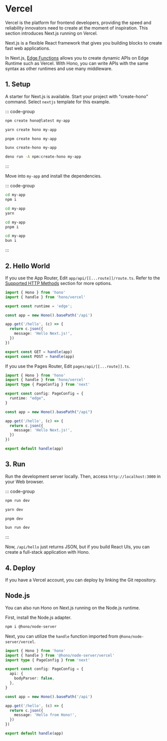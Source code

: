 # Vercel

Vercel is the platform for frontend developers, providing the speed and reliability innovators need to create at the moment of inspiration. This section introduces Next.js running on Vercel.

Next.js is a flexible React framework that gives you building blocks to create fast web applications.

In Next.js, [Edge Functions](https://vercel.com/docs/concepts/functions/edge-functions) allows you to create dynamic APIs on Edge Runtime such as Vercel.
With Hono, you can write APIs with the same syntax as other runtimes and use many middleware.

## 1. Setup

A starter for Next.js is available.
Start your project with "create-hono" command.
Select `nextjs` template for this example.

::: code-group

```sh [npm]
npm create hono@latest my-app
```

```sh [yarn]
yarn create hono my-app
```

```sh [pnpm]
pnpm create hono my-app
```

```sh [bun]
bunx create-hono my-app
```

```sh [deno]
deno run -A npm:create-hono my-app
```

:::

Move into `my-app` and install the dependencies.

::: code-group

```sh [npm]
cd my-app
npm i
```

```sh [yarn]
cd my-app
yarn
```

```sh [pnpm]
cd my-app
pnpm i
```

```sh [bun]
cd my-app
bun i
```

:::

## 2. Hello World

If you use the App Router, Edit `app/api/[[...route]]/route.ts`. Refer to the [Supported HTTP Methods](https://nextjs.org/docs/app/building-your-application/routing/route-handlers#supported-http-methods) section for more options.

```ts
import { Hono } from 'hono'
import { handle } from 'hono/vercel'

export const runtime = 'edge';

const app = new Hono().basePath('/api')

app.get('/hello', (c) => {
  return c.json({
    message: 'Hello Next.js!',
  })
})

export const GET = handle(app)
export const POST = handle(app)
```

If you use the Pages Router, Edit `pages/api/[[...route]].ts`.

```ts
import { Hono } from 'hono'
import { handle } from 'hono/vercel'
import type { PageConfig } from 'next'

export const config: PageConfig = {
  runtime: "edge",
}

const app = new Hono().basePath("/api")

app.get('/hello', (c) => {
  return c.json({
    message: 'Hello Next.js!',
  })
})

export default handle(app)
```

## 3. Run

Run the development server locally. Then, access `http://localhost:3000` in your Web browser.

::: code-group

```sh [npm]
npm run dev
```

```sh [yarn]
yarn dev
```

```sh [pnpm]
pnpm dev
```

```sh [bun]
bun run dev
```

:::

Now, `/api/hello` just returns JSON, but if you build React UIs, you can create a full-stack application with Hono.

## 4. Deploy

If you have a Vercel account, you can deploy by linking the Git repository.

## Node.js

You can also run Hono on Next.js running on the Node.js runtime.

First, install the Node.js adapter.

```sh
npm i @hono/node-server
```

Next, you can utilize the `handle` function imported from `@hono/node-server/vercel`.

```ts
import { Hono } from 'hono'
import { handle } from '@hono/node-server/vercel'
import type { PageConfig } from 'next'

export const config: PageConfig = {
  api: {
    bodyParser: false,
  },
}

const app = new Hono().basePath('/api')

app.get('/hello', (c) => {
  return c.json({
    message: 'Hello from Hono!',
  })
})

export default handle(app)
```
